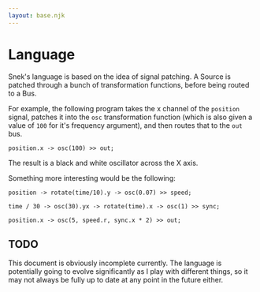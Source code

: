 ```yaml
---
layout: base.njk
---
```


# Language

Snek's language is based on the idea of signal patching. A Source is patched through a bunch of transformation functions, before being routed to a Bus.

For example, the following program takes the x channel of the `position` signal, patches it into the `osc` transformation function (which is also given a value of `100` for it's frequency argument), and then routes that to the `out` bus.

```snek
position.x -> osc(100) >> out;
```

The result is a black and white oscillator across the X axis.

Something more interesting would be the following:

```snek
position -> rotate(time/10).y -> osc(0.07) >> speed;

time / 30 -> osc(30).yx -> rotate(time).x -> osc(1) >> sync;

position.x -> osc(5, speed.r, sync.x * 2) >> out;
```

## TODO

This document is obviously incomplete currently. The language is potentially going to evolve significantly as I play with different things, so it may not always be fully up to date at any point in the future either.
